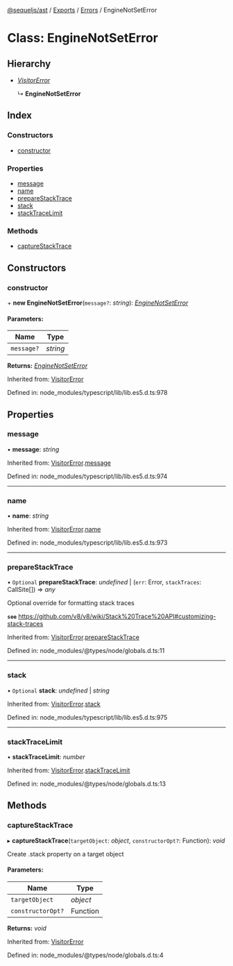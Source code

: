 [@sequeljs/ast](../README.md) / [Exports](../modules.md) /
[Errors](../modules/errors.md) / EngineNotSetError

# Class: EngineNotSetError

## Hierarchy

- [_VisitorError_](errors.visitorerror.md)

  ↳ **EngineNotSetError**

## Index

### Constructors

- [constructor](errors.enginenotseterror.md#constructor)

### Properties

- [message](errors.enginenotseterror.md#message)
- [name](errors.enginenotseterror.md#name)
- [prepareStackTrace](errors.enginenotseterror.md#preparestacktrace)
- [stack](errors.enginenotseterror.md#stack)
- [stackTraceLimit](errors.enginenotseterror.md#stacktracelimit)

### Methods

- [captureStackTrace](errors.enginenotseterror.md#capturestacktrace)

## Constructors

### constructor

\+ **new EngineNotSetError**(`message?`: _string_):
[_EngineNotSetError_](errors.enginenotseterror.md)

#### Parameters:

| Name       | Type     |
| ---------- | -------- |
| `message?` | _string_ |

**Returns:** [_EngineNotSetError_](errors.enginenotseterror.md)

Inherited from: [VisitorError](errors.visitorerror.md)

Defined in: node_modules/typescript/lib/lib.es5.d.ts:978

## Properties

### message

• **message**: _string_

Inherited from:
[VisitorError](errors.visitorerror.md).[message](errors.visitorerror.md#message)

Defined in: node_modules/typescript/lib/lib.es5.d.ts:974

---

### name

• **name**: _string_

Inherited from:
[VisitorError](errors.visitorerror.md).[name](errors.visitorerror.md#name)

Defined in: node_modules/typescript/lib/lib.es5.d.ts:973

---

### prepareStackTrace

• `Optional` **prepareStackTrace**: _undefined_ \| (`err`: Error, `stackTraces`:
CallSite[]) => _any_

Optional override for formatting stack traces

**`see`**
https://github.com/v8/v8/wiki/Stack%20Trace%20API#customizing-stack-traces

Inherited from:
[VisitorError](errors.visitorerror.md).[prepareStackTrace](errors.visitorerror.md#preparestacktrace)

Defined in: node_modules/@types/node/globals.d.ts:11

---

### stack

• `Optional` **stack**: _undefined_ \| _string_

Inherited from:
[VisitorError](errors.visitorerror.md).[stack](errors.visitorerror.md#stack)

Defined in: node_modules/typescript/lib/lib.es5.d.ts:975

---

### stackTraceLimit

• **stackTraceLimit**: _number_

Inherited from:
[VisitorError](errors.visitorerror.md).[stackTraceLimit](errors.visitorerror.md#stacktracelimit)

Defined in: node_modules/@types/node/globals.d.ts:13

## Methods

### captureStackTrace

▸ **captureStackTrace**(`targetObject`: _object_, `constructorOpt?`: Function):
_void_

Create .stack property on a target object

#### Parameters:

| Name              | Type     |
| ----------------- | -------- |
| `targetObject`    | _object_ |
| `constructorOpt?` | Function |

**Returns:** _void_

Inherited from: [VisitorError](errors.visitorerror.md)

Defined in: node_modules/@types/node/globals.d.ts:4
